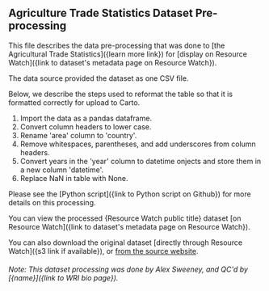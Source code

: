 ## Agriculture Trade Statistics Dataset Pre-processing
This file describes the data pre-processing that was done to [the Agricultural Trade Statistics]({learn more link}) for [display on Resource Watch]({link to dataset's metadata page on Resource Watch}).

The data source provided the dataset as one CSV file.

Below, we describe the steps used to reformat the table so that it is formatted correctly for upload to Carto.

1. Import the data as a pandas dataframe.
2. Convert column headers to lower case.
3. Rename 'area' column to 'country'.
4. Remove whitespaces, parentheses, and add underscores from column headers.
5. Convert years in the 'year' column to datetime onjects and store them in a new column 'datetime'.
6. Replace NaN in table with None.

Please see the [Python script]({link to Python script on Github}) for more details on this processing.

You can view the processed {Resource Watch public title} dataset [on Resource Watch]({link to dataset's metadata page on Resource Watch}).

You can also download the original dataset [directly through Resource Watch]({s3 link if available}), or [from the source website](https://www.fao.org/faostat/en/#data/TCL).

###### Note: This dataset processing was done by Alex Sweeney, and QC'd by [{name}]({link to WRI bio page}).
